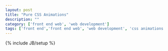 ```yaml
---
layout: post
title: "Pure CSS Animations"
description: ""
category: ['front end web', 'web development']
tags: ['front end','front end web', 'web development', 'css animations']
---
```


{% include JB/setup %}
